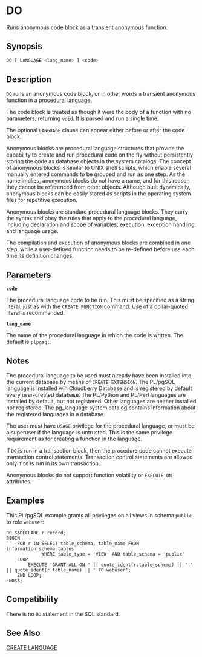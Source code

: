 # DO

Runs anonymous code block as a transient anonymous function.

## Synopsis

```sql
DO [ LANGUAGE <lang_name> ] <code>
```

## Description

`DO` runs an anonymous code block, or in other words a transient anonymous function in a procedural language.

The code block is treated as though it were the body of a function with no parameters, returning `void`. It is parsed and run a single time.

The optional `LANGUAGE` clause can appear either before or after the code block.

Anonymous blocks are procedural language structures that provide the capability to create and run procedural code on the fly without persistently storing the code as database objects in the system catalogs. The concept of anonymous blocks is similar to UNIX shell scripts, which enable several manually entered commands to be grouped and run as one step. As the name implies, anonymous blocks do not have a name, and for this reason they cannot be referenced from other objects. Although built dynamically, anonymous blocks can be easily stored as scripts in the operating system files for repetitive execution.

Anonymous blocks are standard procedural language blocks. They carry the syntax and obey the rules that apply to the procedural language, including declaration and scope of variables, execution, exception handling, and language usage.

The compilation and execution of anonymous blocks are combined in one step, while a user-defined function needs to be re-defined before use each time its definition changes.

## Parameters

**`code`**

The procedural language code to be run. This must be specified as a string literal, just as with the `CREATE FUNCTION` command. Use of a dollar-quoted literal is recommended.

**`lang_name`**

The name of the procedural language in which the code is written. The default is `plpgsql`.

## Notes

The procedural language to be used must already have been installed into the current database by means of `CREATE EXTENSION`. The PL/pgSQL language is installed wih Cloudberry Database and is registered by default every user-created database. The PL/Python and PL/Perl languages are installed by default, but not registered. Other languages are neither installed nor registered. The pg_language system catalog contains information about the registered languages in a database.

The user must have `USAGE` privilege for the procedural language, or must be a superuser if the language is untrusted. This is the same privilege requirement as for creating a function in the language.

If `DO` is run in a transaction block, then the procedure code cannot execute transaction control statements. Transaction control statements are allowed only if `DO` is run in its own transaction.

Anonymous blocks do not support function volatility or `EXECUTE ON` attributes.

## Examples

This PL/pgSQL example grants all privileges on all views in schema `public` to role `webuser`:

```
DO $$DECLARE r record;
BEGIN
    FOR r IN SELECT table_schema, table_name FROM information_schema.tables
             WHERE table_type = 'VIEW' AND table_schema = 'public'
    LOOP
        EXECUTE 'GRANT ALL ON ' || quote_ident(r.table_schema) || '.' || quote_ident(r.table_name) || ' TO webuser';
    END LOOP;
END$$;
```

## Compatibility

There is no `DO` statement in the SQL standard.

## See Also

[CREATE LANGUAGE](/docs/sql-statements/sql-statement-create-language.md)




